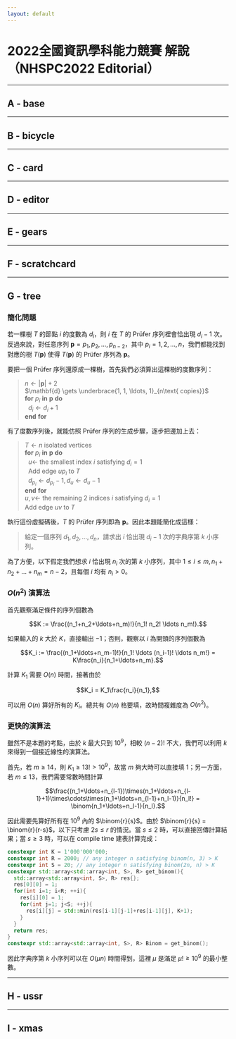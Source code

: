 ```yaml
---
layout: default
---
```


# 2022全國資訊學科能力競賽 解說（NHSPC2022 Editorial）

---

## A - base

---

## B - bicycle

---

## C - card

---

## D - editor

---

## E - gears

---

## F - scratchcard

---

## G - tree

### 簡化問題

若一棵樹 $T$ 的節點 $i$ 的度數為 $d_i$，則 $i$ 在 $T$ 的 Prüfer 序列裡會恰出現 $d_i-1$ 次。反過來說，對任意序列 $\mathbf{p} = p_1, p_2, \ldots, p_{n-2}$，其中 $p_i = 1, 2, \ldots, n$，我們都能找到對應的樹 $T(\mathbf{p})$ 使得 $T(\mathbf{p})$ 的 Prüfer 序列為 $\mathbf{p}$。

要把一個 Prüfer 序列還原成一棵樹，首先我們必須算出這棵樹的度數序列：

> $n \gets |\mathbf{p}|+2$<br/>
> $\mathbf{d} \gets \underbrace{1, 1, \ldots, 1}_{n\text{ copies}}$<br/>
> **for** $p_i$ **in** $\mathbf{p}$ **do**<br/>
> &nbsp;&nbsp;$d_i \gets d_i+1$<br/>
> **end** **for**

有了度數序列後，就能仿照 Prüfer 序列的生成步驟，逐步把邊加上去：

> $T \gets n$ isolated vertices<br/>
> **for** $p_i$ **in** $\mathbf{p}$ **do**<br/>
> &nbsp;&nbsp;$u \gets$ the smallest index $i$ satisfying $d_i = 1$<br/>
> &nbsp;&nbsp;Add edge $up_i$ to $T$<br/>
> &nbsp;&nbsp;$d_{p_i} \gets d_{p_i}-1, d_u \gets d_u-1$<br/>
> **end** **for**<br/>
> $u, v \gets$ the remaining $2$ indices $i$ satisfying $d_i = 1$<br/>
> Add edge $uv$ to $T$

執行這份虛擬碼後，$T$ 的 Prüfer 序列即為 $\mathbf{p}$。因此本題能簡化成這樣：

> 給定一個序列 $d_1, d_2, \ldots, d_n$，請求出 $i$ 恰出現 $d_i-1$ 次的字典序第 $k$ 小序列。

為了方便，以下假定我們想求 $i$ 恰出現 $n_i$ 次的第 $k$ 小序列，其中 $1 \le i \le m, n_1+n_2+\ldots+n_m = n-2$，且每個 $i$ 均有 $n_i > 0$。

### $O(n^2)$ 演算法

首先觀察滿足條件的序列個數為

$$K := \frac{(n_1+n_2+\ldots+n_m)!}{n_1! n_2! \ldots n_m!}.$$

如果輸入的 $k$ 大於 $K$，直接輸出 $-1$；否則，觀察以 $i$ 為開頭的序列個數為

$$K_i := \frac{(n_1+\ldots+n_m-1)!}{n_1! \ldots (n_i-1)! \ldots n_m!} = K\frac{n_i}{n_1+\ldots+n_m}.$$

計算 $K_1$ 需要 $O(n)$ 時間，接著由於

$$K_i = K_1\frac{n_i}{n_1},$$

可以用 $O(n)$ 算好所有的 $K_i$。總共有 $O(n)$ 格要填，故時間複雜度為 $O(n^2)$。

### 更快的演算法

雖然不是本題的考點，由於 $k$ 最大只到 $10^9$，相較 $(n-2)!$ 不大，我們可以利用 $k$ 來得到一個接近線性的演算法。

首先，若 $m \ge 14$，則 $K_1 \ge 13! > 10^9$，故當 $m$ 夠大時可以直接填 $1$；另一方面，若 $m \le 13$，我們需要常數時間計算

$$\frac{(n_1+\ldots+n_{l-1})\times(n_1+\ldots+n_{l-1}+1)\times\cdots\times(n_1+\ldots+n_{l-1}+n_l-1)}{n_l!} = \binom{n_1+\ldots+n_l-1}{n_l}.$$

因此需要先算好所有在 $10^9$ 內的 $\binom{r}{s}$。由於 $\binom{r}{s} = \binom{r}{r-s}$，以下只考慮 $2s \le r$ 的情況。當 $s \le 2$ 時，可以直接回傳計算結果；當 $s \ge 3$ 時，可以在 compile time 建表計算完成：

```cpp
constexpr int K = 1'000'000'000;
constexpr int R = 2000; // any integer n satisfying binom(n, 3) > K
constexpr int S = 20; // any integer n satisfying binom(2n, n) > K
constexpr std::array<std::array<int, S>, R> get_binom(){
  std::array<std::array<int, S>, R> res{};
  res[0][0] = 1;
  for(int i=1; i<R; ++i){
    res[i][0] = 1;
    for(int j=1; j<S; ++j){
      res[i][j] = std::min(res[i-1][j-1]+res[i-1][j], K+1);
    }
  }
  return res;
}
constexpr std::array<std::array<int, S>, R> Binom = get_binom();
```

因此字典序第 $k$ 小序列可以在 $O(\mu n)$ 時間得到，這裡 $\mu$ 是滿足 $\mu! \ge 10^9$ 的最小整數。

---

## H - ussr

---

## I - xmas
